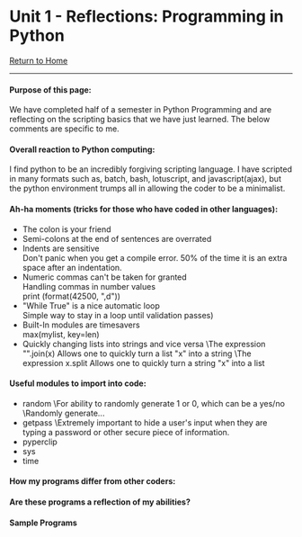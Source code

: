# Unit 1 - Reflections: Programming in Python
[Return to Home](https://angie-gh.github.io/adix.github.io/)


*********************************************************************************** 


#### Purpose of this page:
We have completed half of a semester in Python Programming and are reflecting on the scripting basics that we have just learned.  The below comments are specific to me.

#### Overall reaction to Python computing:
I find python to be an incredibly forgiving scripting language. I have scripted in many formats such as, batch, bash, lotuscript, and javascript(ajax), but the python environment trumps all in allowing the coder to be a minimalist.    

#### Ah-ha moments (tricks for those who have coded in other languages):
- The colon is your friend
- Semi-colons at the end of sentences are overrated
- Indents are sensitive
	<br/>Don't panic when you get a compile error.  50% of the time it is an extra space after an indentation.
- Numeric commas can't be taken for granted
	<br/>Handling commas in number values
	<br/>print (format(42500, ",d"))
- "While True" is a nice automatic loop
	<br/>Simple way to stay in a loop until validation passes)
- Built-In modules are timesavers
	<br/>max(mylist, key=len)
- Quickly changing lists into strings and vice versa
	\The expression "".join(x)    Allows one to quickly turn a list "x" into a string
	\The expression x.split    Allows one to quickly turn a string "x" into a list

#### Useful modules to import into code:
- random
	\For ability to randomly generate 1 or 0, which can be a yes/no 
	\Randomly generate...
- getpass
	\Extremely important to hide a user's input when they are typing a password or other secure piece of information.
- pyperclip
- sys
- time

#### How my programs differ from other coders:

#### Are these programs a reflection of my abilities?

#### Sample Programs






